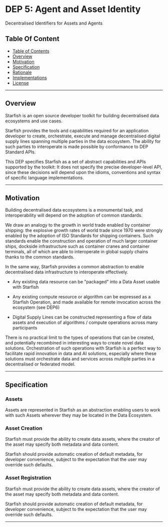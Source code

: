 # DEP 5: Agent and Asset Identity
Decentralised Identifiers for Assets and Agents

## Table Of Content
   * [Table of Contents](#table-of-contents)
   * [Overview](#overview)
   * [Motivation](#motivation)
   * [Specification](#specification)
   * [Rationale](#rationale)
   * [Implementations](#implementations)
   * [License](#license)

---

## Overview
Starfish is an open source developer toolkit for building decentralised data ecosystems and use cases.

Starfish provides the tools and capabilities required for an application developer to create, orchestrate, execute and manage decentralised digital supply lines spanning multiple parties in the data ecosystem. The ability for such parties to interoperate is made possible by conformance to DEP Standard APIs.

This DEP specifies Starfish as a set of abstract capabilities and APIs supported by the toolkit: It does not specify the precise developer-level API, since these decisions will depend upon the idioms, conventions and syntax of specific language implementations.

---

## Motivation
Building decentralised data ecosystems is a monumental task, and interoperability will depend on the adoption of common standards.

We draw an analogy to the growth in world trade enabled by container shipping: the explosive growth rates of world trade since 1970 were strongly enabled by the adoption of ISO Standards for shipping containers. Such standards enable the construction and operation of much larger container ships, dockside infrastructure such as container cranes and container terminals, all of which are able to interoperate in global supply chains thanks to the common standards.

In the same way, Starfish provides a common abstraction to enable decentralised data infrastructure to interoperate effectively.

* Any existing data resource can be "packaged" into a Data Asset usable with Starfish

* Any existing compute resource or algorithm can be expressed as a Starfish Operation, and made available for remote invocation across the ecosystem (see DEP6)

* Digital Supply Lines can be constructed representing a flow of data assets and execution of algorithms / compute operations across many participants

There is no practical limit to the types of operations that can be created, and potentially recombined in interesting ways to create novel data solutions. Orchestration of such operations with Starfish is a perfect way to facilitate rapid innovation in data and AI solutions, especially where these solutions must orchestrate data and services across multiple parties in a decentralised or federated model.

---

## Specification

### Assets
Assets are represented in Starfish as an abstraction enabling users to work with such Assets wherever they may be located in the Data Ecosystem.

### Asset Creation
Starfish must provide the ability to create data assets, where the creator of the asset may specify both metadata and data content.

Starfish should provide automatic creation of default metadata, for developer convenience, subject to the expectation that the user may override such defaults.

### Asset Registration
Starfish must provide the ability to create data assets, where the creator of the asset may specify both metadata and data content.

Starfish should provide automatic creation of default metadata, for developer convenience, subject to the expectation that the user may override such defaults.

---




